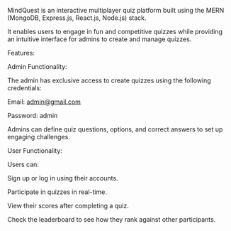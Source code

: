MindQuest is an interactive multiplayer quiz platform built using the MERN (MongoDB, Express.js, React.js, Node.js) stack.

It enables users to engage in fun and competitive quizzes while providing an intuitive interface for admins to create and manage quizzes.

Features:

Admin Functionality:

  The admin has exclusive access to create quizzes using the following credentials:
  
  Email: admin@gmail.com
  
  Password: admin
  
  Admins can define quiz questions, options, and correct answers to set up engaging challenges.

User Functionality:

  Users can:
  
  Sign up or log in using their accounts.
  
  Participate in quizzes in real-time.
  
  View their scores after completing a quiz.
  
  Check the leaderboard to see how they rank against other participants.
